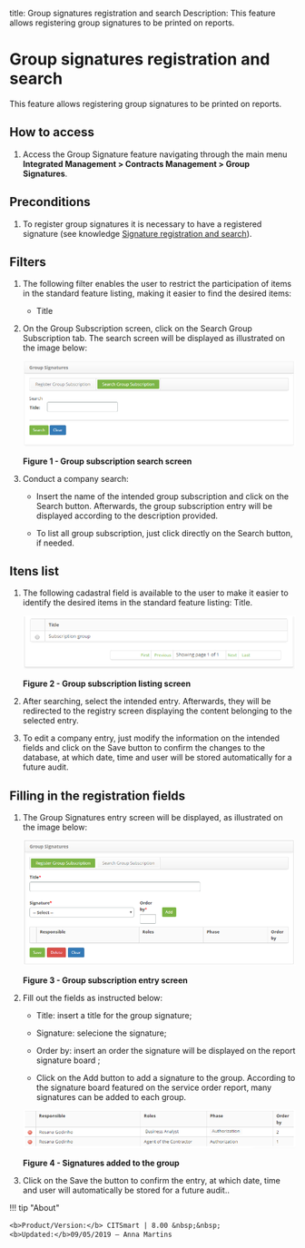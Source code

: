 title: Group signatures registration and search
Description: This feature allows registering group signatures to be printed on reports.

# Group signatures registration and search

This feature allows registering group signatures to be printed on reports.

How to access
-----------

1. Access the Group Signature feature navigating through the main menu **Integrated Management > Contracts Management > Group Signatures**.


Preconditions
------------

1. To register group signatures it is necessary to have a registered signature (see knowledge [Signature registration and search][1]).

Filters
------

1. The following filter enables the user to restrict the participation of items in the standard feature listing, making it easier to find the desired items:

   - Title

2. On the Group Subscription screen, click on the Search Group Subscription tab. The search screen will be displayed as illustrated on the image below:

    ![figure](images/group-1.png)
    
    **Figure 1 - Group subscription search screen**

3. Conduct a company search:

   - Insert the name of the intended group subscription and click on the Search button. Afterwards, the group subscription entry will be displayed according to the description provided.

   - To list all group subscription, just click directly on the Search button, if needed.

Itens list
----------

1. The following cadastral field is available to the user to make it easier to identify the desired items in the standard feature listing: Title.

    ![figure](images/group-2.png)
    
    **Figure 2 - Group subscription listing screen**

2. After searching, select the intended entry. Afterwards, they will be redirected to the registry screen displaying the content belonging to the selected entry.

3. To edit a company entry, just modify the information on the intended fields and click on the Save button to confirm the changes to the database, at which date, time and user will be stored automatically for a future audit.

Filling in the registration fields
----------------------------------

1. The Group Signatures entry screen will be displayed, as illustrated on the image below:

    ![Figure](images/group-3.png)
    
    **Figure 3 - Group subscription entry screen**

2. Fill out the fields as instructed below:

   - Title: insert a title for the group signature;
   
   - Signature: selecione the signature;
   
   - Order by: insert an order the signature will be displayed on the report signature board ;
   
   - Click on the Add button to add a signature to the group. According to the signature board featured on the service order report, many signatures can be added to each group.


   ![figure](images/group-4.png)
    
   **Figure 4 - Signatures added to the group**

3. Click on the Save the button to confirm the entry, at which date, time and user will automatically be stored for a future audit..


[1]:/en-us/citsmart-platform-7/additional-features/contract-management/configuration/signature.html

!!! tip "About"

    <b>Product/Version:</b> CITSmart | 8.00 &nbsp;&nbsp;
    <b>Updated:</b>09/05/2019 – Anna Martins
